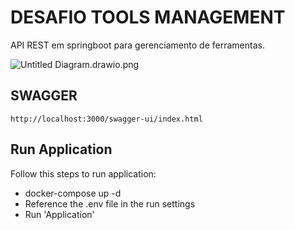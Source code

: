 # DESAFIO TOOLS MANAGEMENT
API REST em springboot para gerenciamento de ferramentas.

![Untitled Diagram.drawio.png](..%2FUntitled%20Diagram.drawio.png)

## SWAGGER
``http://localhost:3000/swagger-ui/index.html``

## Run Application
Follow this steps to run application:
* docker-compose up -d
* Reference the .env file in the run settings
* Run 'Application'
